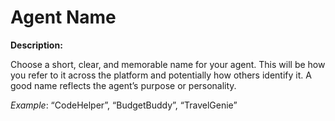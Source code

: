 # Agent Name

**Description:**

Choose a short, clear, and memorable name for your agent. This will be how you refer to it across the platform and potentially how others identify it. A good name reflects the agent’s purpose or personality.

*Example*: “CodeHelper”, “BudgetBuddy”, “TravelGenie”
